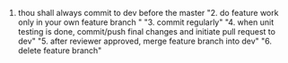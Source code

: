 1. thou shall always commit to dev before the master
"2. do feature work only in your own feature branch " 
"3. commit regularly" 
"4. when unit testing is done, commit/push final changes and initiate pull request to dev" 
"5. after reviewer approved, merge feature branch into dev" 
"6. delete feature branch" 
